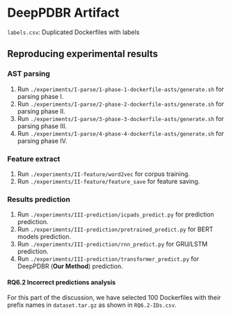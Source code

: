 # DeepPDBR Artifact

`labels.csv`: Duplicated Dockerfiles with labels

## Reproducing experimental results

### AST parsing

1. Run `./experiments/I-parse/1-phase-1-dockerfile-asts/generate.sh` for parsing phase I.
2. Run `./experiments/I-parse/2-phase-2-dockerfile-asts/generate.sh` for parsing phase II.
3. Run `./experiments/I-parse/3-phase-3-dockerfile-asts/generate.sh` for parsing phase III.
4. Run `./experiments/I-parse/4-phase-4-dockerfile-asts/generate.sh` for parsing phase IV.

### Feature extract

1. Run `./experiments/II-feature/word2vec` for corpus training.
2. Run `./experiments/II-feature/feature_save` for feature saving.

### Results prediction

1. Run `./experiments/III-prediction/icpads_predict.py` for prediction prediction.
2. Run `./experiments/III-prediction/pretrained_predict.py` for BERT models prediction.
3. Run `./experiments/III-prediction/rnn_predict.py` for GRU/LSTM prediction.
4. Run `./experiments/III-prediction/transformer_predict.py` for DeepPDBR (**Our Method**) prediction.

#### RQ6.2 Incorrect predictions analysis

For this part of the discussion, we have selected 100 Dockerfiles with their prefix names in `dataset.tar.gz` as shown in `RQ6.2-IDs.csv`.